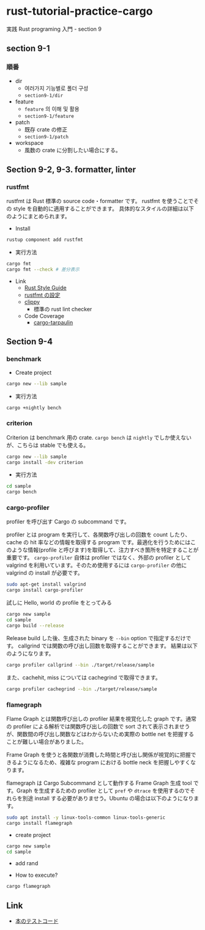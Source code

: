# rust-tutorial-practice-cargo

実践 Rust programing 入門 - section 9

## section 9-1

### 順番

- dir
  - 여러가지 기능별로 폴더 구성
  - `section9-1/dir`
- feature
  - `feature` 의 이해 및 활용
  - `section9-1/feature`
- patch
  - 既存 crate の修正
  - `section9-1/patch`
- workspace
  - 風数の crate に分割したい場合にする。

## Section 9-2, 9-3. formatter, linter

### rustfmt

rustfmt は Rust 標準の source code・formatter です。
rustfmt を使うことでその style を自動的に適用することができます。
具体的なスタイルの詳細は以下のようにまとめられます。

- Install

```bash
rustup component add rustfmt
```

- 実行方法

```bash
cargo fmt
cargo fmt --check # 差分表示
```

- Link
  - [Rust Style Guide](https://github.com/rust-dev-tools/fmt-rfcs/blob/master/guide/guide.md)
  - [rustfmt の設定](https://github.com/rust-lang/rustfmt#running-rustfmt-from-your-editor)
  - [clippy](https://github.com/rust-lang/rust-clippy)
    - 標準の rust lint checker
  - Code Coverage
    - [cargo-tarpaulin](https://github.com/xd009642/tarpaulin)

## Section 9-4

### benchmark

- Create project

```bash
cargo new --lib sample
```

- 実行方法

```bash
cargo +nightly bench
```

### criterion

Criterion は benchmark 用の crate.
`cargo bench` は `nightly` でしか使えないが、こちらは stable でも使える。

```bash
cargo new --lib sample
cargo install -dev criterion
```

- 実行方法

```bash
cd sample
cargo bench
```

### cargo-profiler

profiler を呼び出す Cargo の subcommand です。

profiler とは program を実行して、各関数呼び出しの回数を count したり、cache の hit 率などの情報を取得する program です。最適化を行うためにはこのような情報(profile と呼びます)を取得して、注力すべき箇所を特定することが重要です。
`cargo-profiler` 自体は profiler ではなく、外部の profiler として valgrind を利用いています。そのため使用するには `cargo-profiler` の他に valgrind の install が必要です。

```bash
sudo apt-get install valgrind
cargo install cargo-profiler
```

試しに Hello, world の profile をとってみる

```bash
cargo new sample
cd sample
cargo build --release
```

Release build した後、生成された binary を `--bin` option  で指定するだけです。
callgrind では関数の呼び出し回数を取得することができます。
結果は以下のようになります。

```bash
cargo profiler callgrind --bin ./target/release/sample
```

また、cachehit, miss については cachegrind で取得できます。

```bash
cargo profiler cachegrind --bin ./target/release/sample
```

### flamegraph

Flame Graph とは関数呼び出しの profiler 結果を視覚化した graph です。通常の profiler による解析では関数呼び出しの回数で sort されて表示されませうが、関数間の呼び出し関数などはわからないため実際の bottle net を把握することが難しい場合がありました。

Frame Graph を使うと各関数が消費した時間と呼び出し関係が視覚的に把握できるようになるため、複雑な program における bottle neck を把握しやすくなります。

flamegraph は Cargo Subcommand として動作する Frame Graph 生成 tool です。Graph を生成するための profiler として `pref` や `dtrace` を使用するのでそれらを別途 install する必要がありませう。Ubuntu の場合は以下のようになります。

```bash
sudo apt install -y linux-tools-common linux-tools-generic
cargo install flamegraph
```

- create project

```bash
cargo new sample
cd sample
```

- add rand

- How to execute?

```bash
cargo flamegraph
```

## Link

- [本のテストコード](https://github.com/forcia/rustbook)
